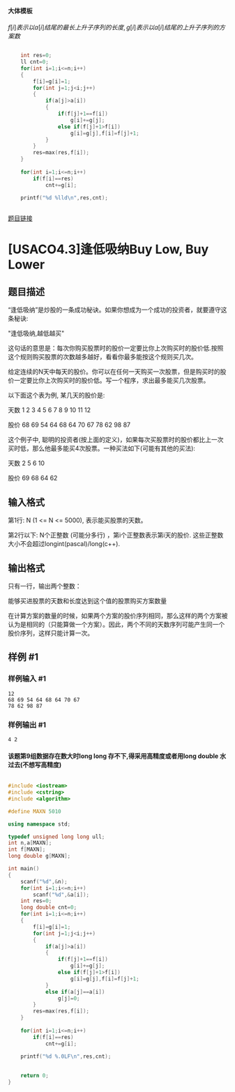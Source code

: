 
#### 大体模板
$f[i]表示以a[i]结尾的最长上升子序列的长度,g[i]表示以a[i]结尾的上升子序列的方案数$
```cpp

    int res=0;
    ll cnt=0;
    for(int i=1;i<=n;i++)
    {
        f[i]=g[i]=1;
        for(int j=1;j<i;j++)
        {
            if(a[j]>a[i])
            {
                if(f[j]+1==f[i])
                    g[i]+=g[j];
                else if(f[j]+1>f[i])
                    g[i]=g[j],f[i]=f[j]+1;            
            }
        }
        res=max(res,f[i]);
    }
    
    for(int i=1;i<=n;i++)
        if(f[i]==res)
            cnt+=g[i];
    
    printf("%d %lld\n",res,cnt);



```




[题目链接](https://www.luogu.com.cn/problem/P2687)



# [USACO4.3]逢低吸纳Buy Low, Buy Lower

## 题目描述

“逢低吸纳”是炒股的一条成功秘诀。如果你想成为一个成功的投资者，就要遵守这条秘诀:


"逢低吸纳,越低越买"


这句话的意思是：每次你购买股票时的股价一定要比你上次购买时的股价低.按照这个规则购买股票的次数越多越好，看看你最多能按这个规则买几次。


给定连续的N天中每天的股价。你可以在任何一天购买一次股票，但是购买时的股价一定要比你上次购买时的股价低。写一个程序，求出最多能买几次股票。


以下面这个表为例, 某几天的股价是:


天数 1  2  3  4  5  6  7  8  9  10 11 12

股价 68 69 54 64 68 64 70 67 78 62 98 87


这个例子中, 聪明的投资者(按上面的定义)，如果每次买股票时的股价都比上一次买时低，那么他最多能买4次股票。一种买法如下(可能有其他的买法):


天数 2  5  6  10

股价 69 68 64 62

## 输入格式

第1行: N (1 <= N <= 5000), 表示能买股票的天数。


第2行以下: N个正整数 (可能分多行) ，第i个正整数表示第i天的股价. 这些正整数大小不会超过longint(pascal)/long(c++).

## 输出格式

只有一行，输出两个整数：


能够买进股票的天数和长度达到这个值的股票购买方案数量


在计算方案的数量的时候，如果两个方案的股价序列相同，那么这样的两个方案被认为是相同的（只能算做一个方案）。因此，两个不同的天数序列可能产生同一个股价序列，这样只能计算一次。

## 样例 #1

### 样例输入 #1

```
12
68 69 54 64 68 64 70 67
78 62 98 87
```

### 样例输出 #1

```
4 2
```


#### 该题第9组数据存在数大时long long 存不下,得采用高精度或者用long double 水过去(不想写高精度)



```cpp

#include <iostream>
#include <cstring>
#include <algorithm>

#define MAXN 5010

using namespace std;

typedef unsigned long long ull;
int n,a[MAXN];
int f[MAXN];
long double g[MAXN];

int main()
{
    scanf("%d",&n);
    for(int i=1;i<=n;i++)
        scanf("%d",&a[i]);
    int res=0;
    long double cnt=0;
    for(int i=1;i<=n;i++)
    {
        f[i]=g[i]=1;
        for(int j=1;j<i;j++)
        {
            if(a[j]>a[i])
            {
                if(f[j]+1==f[i])
                    g[i]+=g[j];
                else if(f[j]+1>f[i])
                    g[i]=g[j],f[i]=f[j]+1;            
            }
            else if(a[j]==a[i])
                g[j]=0;
        }
        res=max(res,f[i]);
    }
    
    for(int i=1;i<=n;i++)
        if(f[i]==res)
            cnt+=g[i];

    printf("%d %.0LF\n",res,cnt);
    
    
    return 0;
}

```
